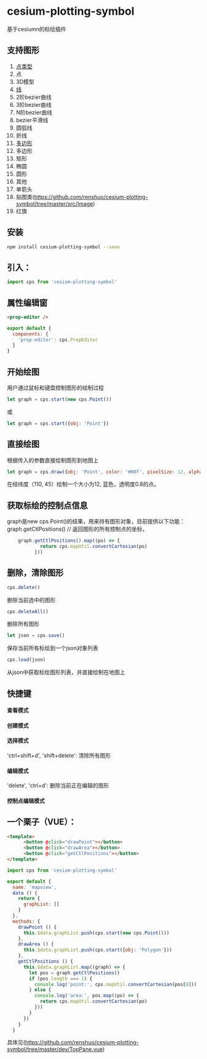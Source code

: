 # cesium-plotting-symbol
基于cesiumn的标绘插件

## 支持图形
1. [点类型](https://github.com/renshuo/cesium-plotting-symbol/tree/master/src/Point)
  1. 点
  2. 3D模型
2. [线](https://github.com/renshuo/cesium-plotting-symbol/tree/master/src/Polyline)
  1. 2阶bezier曲线
  2. 3阶bezier曲线
  3. N阶bezier曲线
  4. bezier平滑线
  5. 圆弧线
  6. 折线
3. [多边形](https://github.com/renshuo/cesium-plotting-symbol/tree/master/src/Polygon)
  1. 多边形
  2. 矩形
  3. 椭圆
  4. 圆形
4. 其他
  1. 单箭头
5. 贴图类(https://github.com/renshuo/cesium-plotting-symbol/tree/master/src/Image)
  3. 红旗

## 安装
```bash
npm install cesium-plotting-symbol --save
```

## 引入： 
```javascript
import cps from 'cesium-plotting-symbol'
```
## 属性编辑窗
```html
<prop-editor />
```

```javascript
export default {
  components: {
    'prop-editor': cps.PropEditor
  }
}
```

## 开始绘图
用户通过鼠标和键盘控制图形的绘制过程
```javascript
let graph = cps.start(new cps.Point())
```
或
```javascript
let graph = cps.start({obj: 'Point'})
```

## 直接绘图
根据传入的参数直接绘制图形到地图上
```javascript
let graph = cps.draw({obj: 'Point', color: '#00f', pixelSize: 12, alpha: 0.8, ctls: [{lon: 110, lat: 45}]})
```
在经纬度（110, 45）绘制一个大小为12, 蓝色，透明度0.8的点。

## 获取标绘的控制点信息
graph是new cps.Point()的结果，用来持有图形对象，目前提供以下功能：
graph.getCtlPositions() // 返回图形的所有控制点的坐标，
```javascript
    graph.getCtlPositions().map((po) => {
            return cps.mapUtil.convertCartesian(po)
          }))
```

## 删除，清除图形
```javascript
cps.delete()
```
删除当前选中的图形

```javascript
cps.deleteAll()
```
删除所有图形

```javascript
let json = cps.save()
```
保存当前所有标绘到一个json对象列表

```javascript
cps.load(json)
```
从json中获取标绘图形列表，并直接绘制在地图上


## 快捷键
#### 查看模式
#### 创建模式
#### 选择模式
'ctrl+shift+d', 'shift+delete': 清除所有图形
#### 编辑模式
'delete', 'ctrl+d': 删除当前正在编辑的图形
#### 控制点编辑模式


## 一个栗子（VUE）：
```html
<template>
      <button @click="drawPoint"></button>
      <button @click="drawArea"></button>
      <button @click="getCtlPositions"></button>
</template>
```
```javascript
import cps from 'cesium-plotting-symbol'

export default {
  name: 'mapview',
  data () {
    return {
      graphList: []
    }
  },
  methods: {
    drawPoint () {
      this.$data.graphList.push(cps.start(new cps.Point()))
    },
    drawArea () {
      this.$data.graphList.push(cps.start({obj: 'Polygon'}))
    },
    getCtlPositions () {
      this.$data.graphList.map((graph) => {
        let pos = graph.getCtlPositions()
        if (pos.length === 1) {
          console.log('point:', cps.mapUtil.convertCartesian(pos[0]))
        } else {
          console.log('area:', pos.map((po) => {
            return cps.mapUtil.convertCartesian(po)
          }))
        }
      })
    }
  }
```
具体见(https://github.com/renshuo/cesium-plotting-symbol/tree/master/dev/TopPane.vue)